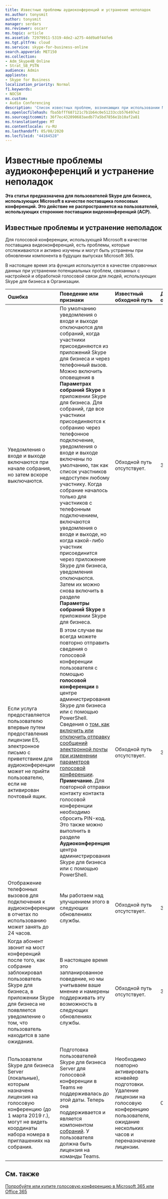 ```yaml
---
title: Известные проблемы аудиоконференций и устранение неполадок
ms.author: tonysmit
author: tonysmit
manager: serdars
ms.reviewer: oscarr
ms.topic: article
ms.assetid: 72979911-5319-4de2-a275-4dd9a0f44fe6
ms.tgt.pltfrm: cloud
ms.service: skype-for-business-online
search.appverid: MET150
ms.collection:
- Adm_Skype4B_Online
- Strat_SB_PSTN
audience: Admin
appliesto:
- Skype for Business
localization_priority: Normal
f1.keywords:
- NOCSH
ms.custom:
- Audio Conferencing
description: 'Список известных проблем, возникающих при использовании Microsoft в качестве поставщика конференц-связи с телефонным подключением, состоянием и некоторыми обходными решениями. '
ms.openlocfilehash: fba5bfff687121c7b1b64c0e51233ccb576497e2
ms.sourcegitcommit: 36f7ec432090683aedb77a5bd7856e1b10af2a81
ms.translationtype: MT
ms.contentlocale: ru-RU
ms.lasthandoff: 05/08/2020
ms.locfileid: "44164528"
---
```

# <a name="audio-conferencing-troubleshooting-and-known-issues"></a>Известные проблемы аудиоконференций и устранение неполадок

 **Эта статья предназначена для пользователей Skype для бизнеса, использующих Microsoft в качестве поставщика голосовых конференций. Это действие не распространяется на пользователей, использующих сторонние поставщики видеоконференций (ACP).**
  
## <a name="troubleshooting-and-known-issues"></a>Известные проблемы и устранение неполадок

Для голосовой конференции, использующей Microsoft в качестве поставщика видеоконференций, есть проблемы, которые отслеживаются и активно изучены и могут быть устранены при обновлении компонента в будущих выпусках Microsoft 365.
  
В настоящее время эта функция используется в качестве справочных данных при устранении потенциальных проблем, связанных с настройкой и обработкой голосовой связи для людей, использующих Skype для бизнеса в Организации.

|**Ошибка**|**Поведение или признаки**|**Известный обходной путь**|**Дата обнаружения**|
|:-----|:-----|:-----|:-----|
|Уведомления о входе и выходе включаются при начале собрания, но затем вскоре выключаются.  <br/> |По умолчанию уведомления о входе и выходе отключаются для собраний, когда участники присоединяются из приложений Skype для бизнеса и через телефонный вызов. Можно включить оповещения в **Параметрах собраний Skype** в приложении Skype для бизнеса. Для собраний, где все участники присоединяются к собранию через телефонное подключение, уведомления о входе и выходе включены по умолчанию, так как список участников недоступен любому участнику. Когда собрание началось только для участников с телефонным подключением, включаются уведомления о входе и выходе, но когда какой-либо участник присоединится через приложение Skype для бизнеса, уведомления отключаются. Затем их можно снова включить в разделе **Параметры собраний Skype** в приложении Skype для бизнеса. <br/> |Обходной путь отсутствует.  <br/> |30.08.2017  <br/> |
|Если услуга предоставляется пользователю впервые путем предоставления лицензии E5, электронное письмо с приветствием для аудиоконференции может не прийти пользователю, если не активирован почтовый ящик.  <br/> |В этом случае вы всегда можете повторно отправить сведения о голосовой конференции пользователя с помощью **голосовой конференции** в центре администрирования Skype для бизнеса или с помощью PowerShell. Сведения о [том, как включить или отключить отправку сообщений электронной почты при изменении параметров голосовой конференции](enable-or-disable-sending-emails-when-their-settings-change.md).  <br/> **Примечание.** Для повторной отправки контакту контакта голосовой конференции необходимо сбросить PIN-код. Это также можно выполнить в разделе **Аудиоконференция** центра администрирования Skype для бизнеса или с помощью PowerShell.          |Обходной путь отсутствует.  <br/> |30.08.2017  <br/> |
|Отображение телефонных вызовов для подключения к аудиоконференции в отчетах по использованию может занять до 24 часов.  <br/> |Мы работаем над улучшением этого в следующих обновлениях службы.  <br/> |Обходной путь отсутствует.  <br/> |30.08.2017  <br/> |
|Когда абонент звонит на мост конференций после того, как собрание заблокировал пользователь Skype для бизнеса, в приложении Skype для бизнеса не появляется уведомление о том, что пользователь находится в зале ожидания.  <br/> |В настоящее время это запланированное поведение, но мы учитываем ваше мнение и намерены поддерживать эту возможность в следующих обновлениях службы.  <br/> |Обходной путь отсутствует.  <br/> |30.08.2017  <br/> |
|Пользователи Skype для бизнеса Server (локальные), которым назначена лицензия на голосовую конференцию (до 1 марта 2019 г.), могут не видеть координаты набора номера в приглашениях на собрания.  <br/> |Подготовка пользователей Skype для бизнеса Server для голосовой конференции в Teams не поддерживалась до этой даты. Теперь она поддерживается и является компонентом [собраний](https://docs.microsoft.com/microsoftteams/meetings-first). У пользователя должна быть лицензия на команды Teams.  <br/> |Необходимо повторно активировать конвейер подготовки. Удаление лицензии на голосовую конференцию пользователя, ожидание нескольких часов и переназначение лицензии.  <br/> |01.03.2019  <br/> |
   
## <a name="related-topics"></a>См. также

[Попробуйте или купите голосовую конференцию в Microsoft 365 или Office 365](../audio-conferencing-in-office-365/try-or-purchase-audio-conferencing-in-office-365.md)
